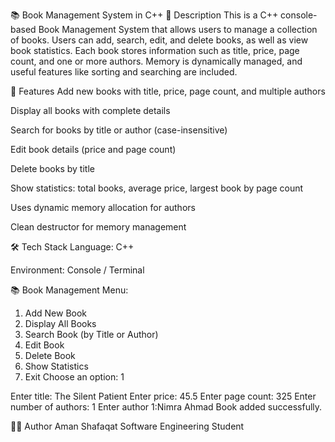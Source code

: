 📚 Book Management System in C++
📄 Description
This is a C++ console-based Book Management System that allows users to manage a collection of books. Users can add, search, edit, and delete books, as well as view book statistics. Each book stores information such as title, price, page count, and one or more authors. Memory is dynamically managed, and useful features like sorting and searching are included.

🧠 Features
Add new books with title, price, page count, and multiple authors

Display all books with complete details

Search for books by title or author (case-insensitive)

Edit book details (price and page count)

Delete books by title

Show statistics: total books, average price, largest book by page count

Uses dynamic memory allocation for authors

Clean destructor for memory management

🛠️ Tech Stack
Language: C++

Environment: Console / Terminal

📚 Book Management Menu:
1. Add New Book
2. Display All Books
3. Search Book (by Title or Author)
4. Edit Book
5. Delete Book
6. Show Statistics
0. Exit
Choose an option: 1

Enter title: The Silent Patient
Enter price: 45.5
Enter page count: 325
Enter number of authors: 1
Enter author 1:Nimra Ahmad
Book added successfully.

👨‍💻 Author
Aman Shafaqat
Software Engineering Student
